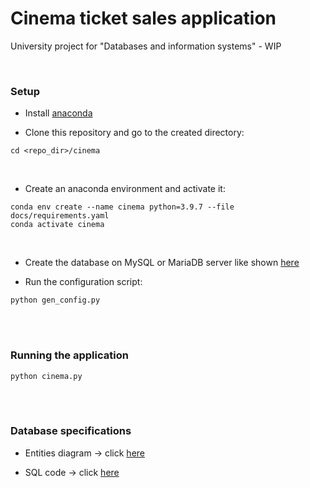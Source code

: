 # Cinema ticket sales application
University project for "Databases and information systems" - WIP

<br />

### Setup

* Install [anaconda](https://www.anaconda.com/)

* Clone this repository and go to the created directory:

```
cd <repo_dir>/cinema
```

<br />

* Create an anaconda environment and activate it:

```
conda env create --name cinema python=3.9.7 --file docs/requirements.yaml
conda activate cinema
```

<br />

* Create the database on MySQL or MariaDB server like shown [here](docs/cinema_db.md)

* Run the configuration script:

```
python gen_config.py
```

<br />
<br />

### Running the application

```
python cinema.py
```

<br />
<br />

### Database specifications

* Entities diagram -> click [here](docs/entities.png)

* SQL code -> click [here](docs/cinema_db.md)
